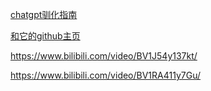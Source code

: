 [chatgpt驯化指南](https://www.promptingguide.ai/)

[和它的github主页](https://github.com/dair-ai/Prompt-Engineering-Guide)

https://www.bilibili.com/video/BV1J54y137kt/

https://www.bilibili.com/video/BV1RA411y7Gu/
